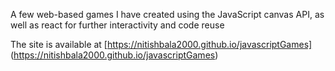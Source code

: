A few web-based games I have created using the JavaScript canvas API, as well as react for further
interactivity and code reuse

The site is available at [https://nitishbala2000.github.io/javascriptGames] (https://nitishbala2000.github.io/javascriptGames)